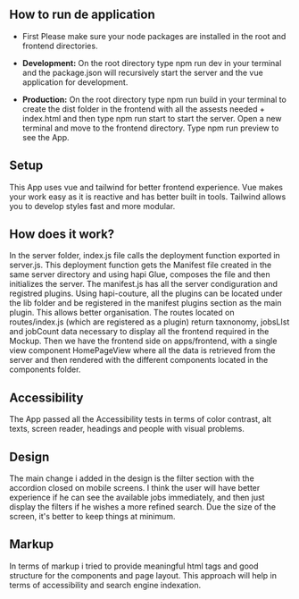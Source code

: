## How to run de application

- First Please make sure your node packages are installed in the root and frontend directories.

- **Development:** On the root directory type npm run dev in your terminal and the package.json will recursively start the server and the vue application for development.
- **Production:** On the root directory type npm run build in your terminal to create the dist folder in the frontend with all the assests needed + index.html and then type npm run start to start the server. Open a new terminal and move to the frontend directory. Type npm run preview to see the App.

## Setup

This App uses vue and tailwind for better frontend experience. Vue makes your work easy as it is reactive and has better built in tools. Tailwind allows you to develop styles fast and more modular.

## How does it work?

In the server folder, index.js file calls the deployment function exported in server.js. This deployment function gets the Manifest file created in the same server directory and using hapi Glue, composes the file and then initializes the server. The manifest.js has all the server condiguration and registred plugins. Using hapi-couture, all the plugins can be located under the lib folder and be registered in the manifest plugins section as the main plugin. This allows better organisation. The routes located on routes/index.js (which are registered as a plugin) return taxnonomy, jobsLIst and jobCount data necessary to display all the frontend required in the Mockup. Then we have the frontend side on apps/frontend, with a single view component HomePageView where all the data is retrieved from the server and then rendered with the different components located in the components folder.

## Accessibility

The App passed all the Accessibility tests in terms of color contrast, alt texts, screen reader, headings and people with visual problems.

## Design

The main change i added in the design is the filter section with the accordion closed on mobile screens. I think the user will have better experience if he can see the available jobs immediately, and then just display the filters if he wishes a more refined search. Due the size of the screen, it's better to keep things at minimum.

## Markup

In terms of markup i tried to provide meaningful html tags and good structure for the components and page layout. This approach will help in terms of accessibility and search engine indexation.

